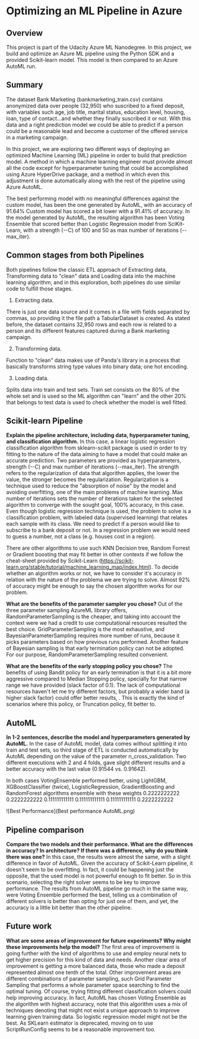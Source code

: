 # Optimizing an ML Pipeline in Azure

## Overview
This project is part of the Udacity Azure ML Nanodegree.
In this project, we build and optimize an Azure ML pipeline using the Python SDK and a provided Scikit-learn model.
This model is then compared to an Azure AutoML run.

## Summary

The dataset Bank Marketing (bankmarketing_train.csv) contains anonymized data over people (32,950) who suscribed to a fixed deposit, with variables such age, job title, marital status, education level, housing, loan, type of contact...and whether they finally suscribed it or not. With this data and a right prediction model we could be able to predict if a person could be a reasonable lead and become a customer of the offered service in a marketing campaign.

In this project, we are exploring two different ways of deploying an optimized Machine Learning (ML) pipeline in order to build that prediction model. A method in which a machine learning engineer must provide almost all the code except for hyperparameter tuning that could be accomplished using Azure HyperDrive package, and a method in which even this adjustment is done automatically along with the rest of the pipeline using Azure AutoML.

The best performing model with no meaningful differences against the custom model, has been the one generated by AutoML, with an accuracy of 91.64% Custom model has scored a bit lower with a 91.41% of accuracy. In the model generated by AutoML, the resulting algorithm has been Voting Ensemble that scored better than Logistic Regression model from SciKit-Learn, with a strength (--C) of 100 and 50 as max number of iterations (--max_iter).

## Common stages from both Pipelines
Both pipelines follow the classic ETL approach of Extracting data, Transforming data to "clean" data and Loading data into the machine learning algorithm, and in this exploration, both pipelines do use similar code to fulfill those stages.

1. Extracting data.

There is just one data source and it comes in a file with fields separated by commas, so providing it the file path a TabularDataset is created. As stated before, the dataset contains 32,950 rows and each row is related to a person and its different features captured during a Bank marketing campaign.

2. Transforming data.

Function to "clean" data makes use of Panda's library in a process that basically transforms string type values into binary data; one hot encoding.

3. Loading data.

Splits data into train and test sets. Train set consists on the 80% of the whole set and is used so the  ML algorithm can "learn" and the other 20% that belongs to test data is used to check whether the model is well fitted.

## Scikit-learn Pipeline
**Explain the pipeline architecture, including data, hyperparameter tuning, and classification algorithm.**
In this case, a linear logistic regression classification algorithm from sklearn-scikit package is used in order to try fitting to the nature of the data aiming to have a model that could make an accurate prediction. Two parameters are provided as hyperparameters, strength (--C) and max number of iterations (--max_iter). The strength refers to the regularization of data that algorithm applies, the lower the value, the stronger becomes the regularization. Regularization is a technique used to reduce the "absorption of noise" by the model and avoiding overfitting, one of the main problems of machine learning. Max number of iterations sets the number of iterations taken for the selected algorithm to converge with the sought goal, 100% accuracy, in this case. Even though logistic regression technique is used, the problem to solve is a classification problem, with labeled data (supervised learning) that relates each sample with its class. We need to predict if a person would like to subscribe to a bank deposit or not. In a regression problem we would need to guess a number, not a class (e.g. houses cost in a region).

There are other algorithms to use such KNN Decision tree, Random Forrest or Gradient boosting that may fit better in other contexts if we follow the cheat-sheet provided by Scikit-Learn (https://scikit-learn.org/stable/tutorial/machine_learning_map/index.html). To decide whether an algorithm works or not, we have to consider it's accuracy in relation with the nature of the problema we are trying to solve. Almost 92% of accuracy might be enough to say the chosen algorithm works for our problem.

**What are the benefits of the parameter sampler you chose?**
Out of the three parameter sampling AzureML library offers, RandomParameterSampling is the cheaper, and taking into account the context were we had a credit to use computational resources resulted the best choice. GridParameterSampling is the most exhaustive, and BayesianParameterSampling requires more number of runs, because it picks parameters based on how previous runs performed. Another feature of Bayesian sampling is that early termination policy can not be adopted. For our purpose, RandomParameterSampling resulted convenient.

**What are the benefits of the early stopping policy you chose?**
The benefits of using Bandit policy for an early termination is that it is a bit more aggressive compared to Median Stopping policy, specially for that narrow range we have provided (slack factor of 0.1). The lack of computational resources haven't let me try different factors, but probably a wider band (a higher slack factor) could offer better results, . This is exactly the kind of scenarios where this policy, or Truncation policy, fit better to.

## AutoML
**In 1-2 sentences, describe the model and hyperparameters generated by AutoML.**
In the case of AutoML model, data comes without splitting it into train and test sets, so third stage of ETL is conducted automatically by AutoML depending on the value of  the parameter n_cross_validation. Two different executions with 2 and 4 folds, gave slight different results and a better accuracy with the last value (0.91544 vs. 0.91642).

In both cases VotingEnsemble performed better, using LightGBM, XGBoostClassifier (twice), LogisticRegression, GradientBoosting and RandomForest algorithms ensemble with these weights 0.2222222222 0.2222222222 0.111111111111 0.111111111111 0.111111111111 0.2222222222

![Best Performance](Best performance AutoML.png)

## Pipeline comparison
**Compare the two models and their performance. What are the differences in accuracy? In architecture? If there was a difference, why do you think there was one?**
In this case, the results were almost the same, with a slight difference in favor of AutoML. Given the accuracy of Scikit-Learn pipeline, it doesn't seem to be overfitting. In fact, it could be happening just the opposite, that the used model is not powerful enough to fit better. So in this scenario, selecting the right solver seems to be key to improve performance. The results from AutoML pipeline go much in the same way, were Voting Ensemble performed the best, telling us a combination of different solvers is better than opting for just one of them, and yet, the accuracy is a little bit better than the other pipeline.

## Future work
**What are some areas of improvement for future experiments? Why might these improvements help the model?**
The first area of improvement is going further with the kind of algorithms to use and employ neural nets to get higher precision for this kind of data and needs. Another clear area of improvement is getting a more balanced data, those who made a deposit represented almost one tenth of the total. Other improvement areas are different combinations of parameter sampling, such Grid Parameter Sampling that performs a whole parameter space searching to find the optimal tuning. Of course, trying fitting different classification solvers could help improving accuracy. In fact, AutoML has chosen Voting Ensemble as the algorithm with highest accuracy, note that this algorithm uses a mix of techniques denoting that might not exist a unique approach to improve learning given training data. So logistic regression model might not be the best. As SKLearn estimator is deprecated, moving on to use ScriptRunConfig seems to be a reasonable improvement too.